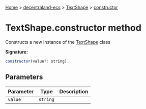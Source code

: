 [Home](./index) &gt; [decentraland-ecs](./decentraland-ecs.md) &gt; [TextShape](./decentraland-ecs.textshape.md) &gt; [constructor](./decentraland-ecs.textshape.constructor.md)

# TextShape.constructor method

Constructs a new instance of the [TextShape](./decentraland-ecs.textshape.md) class

**Signature:**
```javascript
constructor(value?: string);
```

## Parameters

|  Parameter | Type | Description |
|  --- | --- | --- |
|  `value` | `string` |  |

